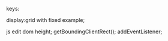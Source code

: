 keys:

display:grid with fixed example;

js edit dom height;
getBoundingClientRect();
addEventListener;
